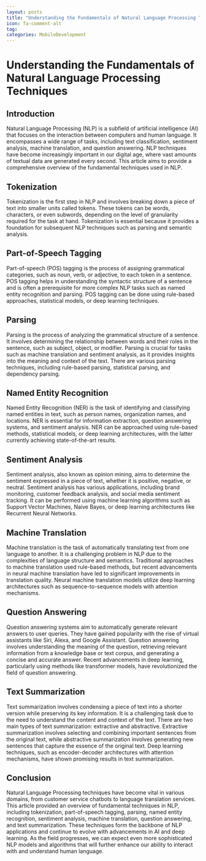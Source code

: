 ```yaml
---
layout: posts
title: "Understanding the Fundamentals of Natural Language Processing Techniques"
icon: fa-comment-alt
tag:      
categories: MobileDevelopment
---
```



# Understanding the Fundamentals of Natural Language Processing Techniques

## Introduction

Natural Language Processing (NLP) is a subfield of artificial intelligence (AI) that focuses on the interaction between computers and human language. It encompasses a wide range of tasks, including text classification, sentiment analysis, machine translation, and question answering. NLP techniques have become increasingly important in our digital age, where vast amounts of textual data are generated every second. This article aims to provide a comprehensive overview of the fundamental techniques used in NLP.

## Tokenization

Tokenization is the first step in NLP and involves breaking down a piece of text into smaller units called tokens. These tokens can be words, characters, or even subwords, depending on the level of granularity required for the task at hand. Tokenization is essential because it provides a foundation for subsequent NLP techniques such as parsing and semantic analysis.

## Part-of-Speech Tagging

Part-of-speech (POS) tagging is the process of assigning grammatical categories, such as noun, verb, or adjective, to each token in a sentence. POS tagging helps in understanding the syntactic structure of a sentence and is often a prerequisite for more complex NLP tasks such as named entity recognition and parsing. POS tagging can be done using rule-based approaches, statistical models, or deep learning techniques.

## Parsing

Parsing is the process of analyzing the grammatical structure of a sentence. It involves determining the relationship between words and their roles in the sentence, such as subject, object, or modifier. Parsing is crucial for tasks such as machine translation and sentiment analysis, as it provides insights into the meaning and context of the text. There are various parsing techniques, including rule-based parsing, statistical parsing, and dependency parsing.

## Named Entity Recognition

Named Entity Recognition (NER) is the task of identifying and classifying named entities in text, such as person names, organization names, and locations. NER is essential for information extraction, question answering systems, and sentiment analysis. NER can be approached using rule-based methods, statistical models, or deep learning architectures, with the latter currently achieving state-of-the-art results.

## Sentiment Analysis

Sentiment analysis, also known as opinion mining, aims to determine the sentiment expressed in a piece of text, whether it is positive, negative, or neutral. Sentiment analysis has various applications, including brand monitoring, customer feedback analysis, and social media sentiment tracking. It can be performed using machine learning algorithms such as Support Vector Machines, Naive Bayes, or deep learning architectures like Recurrent Neural Networks.

## Machine Translation

Machine translation is the task of automatically translating text from one language to another. It is a challenging problem in NLP due to the complexities of language structure and semantics. Traditional approaches to machine translation used rule-based methods, but recent advancements in neural machine translation have led to significant improvements in translation quality. Neural machine translation models utilize deep learning architectures such as sequence-to-sequence models with attention mechanisms.

## Question Answering

Question answering systems aim to automatically generate relevant answers to user queries. They have gained popularity with the rise of virtual assistants like Siri, Alexa, and Google Assistant. Question answering involves understanding the meaning of the question, retrieving relevant information from a knowledge base or text corpus, and generating a concise and accurate answer. Recent advancements in deep learning, particularly using methods like transformer models, have revolutionized the field of question answering.

## Text Summarization

Text summarization involves condensing a piece of text into a shorter version while preserving its key information. It is a challenging task due to the need to understand the content and context of the text. There are two main types of text summarization: extractive and abstractive. Extractive summarization involves selecting and combining important sentences from the original text, while abstractive summarization involves generating new sentences that capture the essence of the original text. Deep learning techniques, such as encoder-decoder architectures with attention mechanisms, have shown promising results in text summarization.

## Conclusion

Natural Language Processing techniques have become vital in various domains, from customer service chatbots to language translation services. This article provided an overview of fundamental techniques in NLP, including tokenization, part-of-speech tagging, parsing, named entity recognition, sentiment analysis, machine translation, question answering, and text summarization. These techniques form the backbone of NLP applications and continue to evolve with advancements in AI and deep learning. As the field progresses, we can expect even more sophisticated NLP models and algorithms that will further enhance our ability to interact with and understand human language.